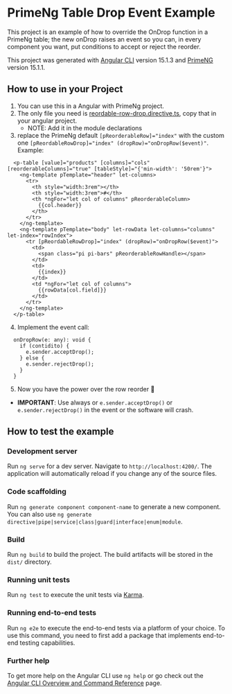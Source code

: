 # PrimeNg Table Drop Event Example

This project is an example of how to override the OnDrop function in a PrimeNg table; the new onDrop raises an event so you can, in every component you want, put conditions to accept or reject the reorder.

This project was generated with [Angular CLI](https://github.com/angular/angular-cli) version 15.1.3 and [PrimeNG](https://github.com/primefaces/primeng) version 15.1.1.

## How to use in your Project
1. You can use this in a Angular with PrimeNg project.
2. The only file you need is [reordable-row-drop.directive.ts](src/app/reordable-row-drop.directive.ts), copy that in your angular project.
    - NOTE: Add it in the module declarations
3. replace the PrimeNg default `[pReorderableRow]="index"` with the custom one `[pReordableRowDrop]="index" (dropRow)="onDropRow($event)"`. Example:
```
  <p-table [value]="products" [columns]="cols" [reorderableColumns]="true" [tableStyle]="{'min-width': '50rem'}">
    <ng-template pTemplate="header" let-columns>
      <tr>
        <th style="width:3rem"></th>
        <th style="width:3rem">#</th>
        <th *ngFor="let col of columns" pReorderableColumn>
          {{col.header}}
        </th>
      </tr>
    </ng-template>
    <ng-template pTemplate="body" let-rowData let-columns="columns" let-index="rowIndex">
      <tr [pReordableRowDrop]="index" (dropRow)="onDropRow($event)">
        <td>
          <span class="pi pi-bars" pReorderableRowHandle></span>
        </td>
        <td>
          {{index}}
        </td>
        <td *ngFor="let col of columns">
          {{rowData[col.field]}}
        </td>
      </tr>
    </ng-template>
  </p-table>
```
4. Implement the event call:
```
  onDropRow(e: any): void {
    if (contidito) {
      e.sender.acceptDrop();
    } else {
      e.sender.rejectDrop();
    }
  }
```
5. Now you have the power over the row reorder :star_struck:
  - **IMPORTANT**: Use always or `e.sender.acceptDrop()` or `e.sender.rejectDrop()` in the event or the software will crash.
## How to test the example
### Development server

Run `ng serve` for a dev server. Navigate to `http://localhost:4200/`. The application will automatically reload if you change any of the source files.

### Code scaffolding

Run `ng generate component component-name` to generate a new component. You can also use `ng generate directive|pipe|service|class|guard|interface|enum|module`.

### Build

Run `ng build` to build the project. The build artifacts will be stored in the `dist/` directory.

### Running unit tests

Run `ng test` to execute the unit tests via [Karma](https://karma-runner.github.io).

### Running end-to-end tests

Run `ng e2e` to execute the end-to-end tests via a platform of your choice. To use this command, you need to first add a package that implements end-to-end testing capabilities.

### Further help

To get more help on the Angular CLI use `ng help` or go check out the [Angular CLI Overview and Command Reference](https://angular.io/cli) page.
